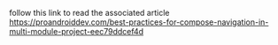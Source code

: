follow this link to read the associated article
https://proandroiddev.com/best-practices-for-compose-navigation-in-multi-module-project-eec79ddcef4d
